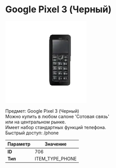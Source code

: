 # Google Pixel 3 (Черный)

![Item Image](../img/706.webp?raw=true)

Предмет: Google Pixel 3 (Черный)<br>Можно купить в любом салоне 'Сотовая связь'<br>или на центральном рынке.<br>Имеет набор стандартных функций телефона.<br>Быстрый доступ: /phone


| Параметр | Значение |
|----------|----------|
| **ID** | 706 |
| **Тип** | ITEM_TYPE_PHONE |

